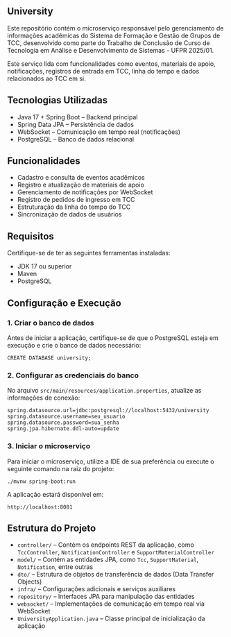 
## University

Este repositório contém o microserviço responsável pelo gerenciamento de informações acadêmicas do Sistema de Formação e Gestão de Grupos de TCC, desenvolvido como parte do Trabalho de Conclusão de Curso de Tecnologia em Análise e Desenvolvimento de Sistemas - UFPR 2025/01.

Este serviço lida com funcionalidades como eventos, materiais de apoio, notificações, registros de entrada em TCC, linha do tempo e dados relacionados ao TCC em si.

## Tecnologias Utilizadas

- Java 17 + Spring Boot – Backend principal
- Spring Data JPA – Persistência de dados
- WebSocket – Comunicação em tempo real (notificações)
- PostgreSQL – Banco de dados relacional

## Funcionalidades

- Cadastro e consulta de eventos acadêmicos
- Registro e atualização de materiais de apoio
- Gerenciamento de notificações por WebSocket
- Registro de pedidos de ingresso em TCC
- Estruturação da linha do tempo do TCC
- Sincronização de dados de usuários

## Requisitos

Certifique-se de ter as seguintes ferramentas instaladas:

- JDK 17 ou superior
- Maven
- PostgreSQL

## Configuração e Execução

### 1. Criar o banco de dados

Antes de iniciar a aplicação, certifique-se de que o PostgreSQL esteja em execução e crie o banco de dados necessário:

```
CREATE DATABASE university;
```

### 2. Configurar as credenciais do banco

No arquivo `src/main/resources/application.properties`, atualize as informações de conexão:

```
spring.datasource.url=jdbc:postgresql://localhost:5432/university
spring.datasource.username=seu_usuario
spring.datasource.password=sua_senha
spring.jpa.hibernate.ddl-auto=update
```

### 3. Iniciar o microserviço

Para iniciar o microserviço, utilize a IDE de sua preferência ou execute o seguinte comando na raiz do projeto:

```
./mvnw spring-boot:run
```

A aplicação estará disponível em:

```
http://localhost:8081
```

## Estrutura do Projeto

- `controller/` – Contém os endpoints REST da aplicação, como `TccController`, `NotificationController` e `SupportMaterialController`
- `model/` – Contém as entidades JPA, como `Tcc`, `SupportMaterial`, `Notification`, entre outras
- `dto/` – Estrutura de objetos de transferência de dados (Data Transfer Objects)
- `infra/` – Configurações adicionais e serviços auxiliares
- `repository/` – Interfaces JPA para manipulação das entidades
- `websocket/` – Implementações de comunicação em tempo real via WebSocket
- `UniversityApplication.java` – Classe principal de inicialização da aplicação
